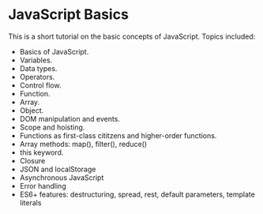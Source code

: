 # JavaScript Basics

This is a short tutorial on the basic concepts of JavaScript. Topics included:

* Basics of JavaScript.
* Variables.
* Data types.
* Operators.
* Control flow.
* Function.
* Array.
* Object.
* DOM manipulation and events.
* Scope and hoisting.
* Functions as first-class cititzens and higher-order functions.
* Array methods: map(), filter(), reduce()
* this keyword.
* Closure
* JSON and localStorage
* Asynchronous JavaScript
* Error handling
* ES6+ features: destructuring, spread, rest, default parameters, template literals
